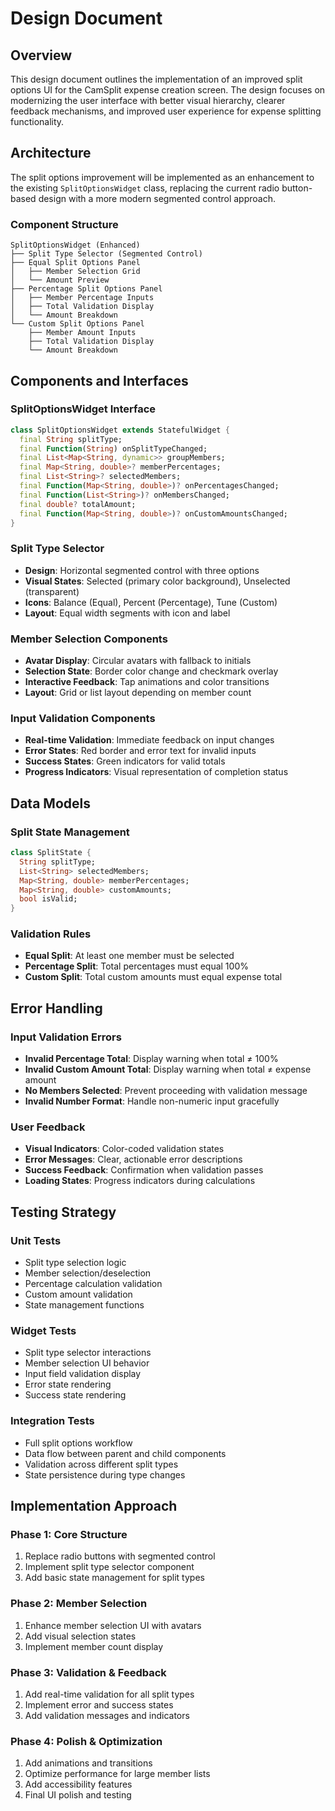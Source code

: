 # Design Document

## Overview

This design document outlines the implementation of an improved split options UI for the CamSplit expense creation screen. The design focuses on modernizing the user interface with better visual hierarchy, clearer feedback mechanisms, and improved user experience for expense splitting functionality.

## Architecture

The split options improvement will be implemented as an enhancement to the existing `SplitOptionsWidget` class, replacing the current radio button-based design with a more modern segmented control approach.

### Component Structure
```
SplitOptionsWidget (Enhanced)
├── Split Type Selector (Segmented Control)
├── Equal Split Options Panel
│   ├── Member Selection Grid
│   └── Amount Preview
├── Percentage Split Options Panel
│   ├── Member Percentage Inputs
│   ├── Total Validation Display
│   └── Amount Breakdown
└── Custom Split Options Panel
    ├── Member Amount Inputs
    ├── Total Validation Display
    └── Amount Breakdown
```

## Components and Interfaces

### SplitOptionsWidget Interface
```dart
class SplitOptionsWidget extends StatefulWidget {
  final String splitType;
  final Function(String) onSplitTypeChanged;
  final List<Map<String, dynamic>> groupMembers;
  final Map<String, double>? memberPercentages;
  final List<String>? selectedMembers;
  final Function(Map<String, double>)? onPercentagesChanged;
  final Function(List<String>)? onMembersChanged;
  final double? totalAmount;
  final Function(Map<String, double>)? onCustomAmountsChanged;
}
```

### Split Type Selector
- **Design**: Horizontal segmented control with three options
- **Visual States**: Selected (primary color background), Unselected (transparent)
- **Icons**: Balance (Equal), Percent (Percentage), Tune (Custom)
- **Layout**: Equal width segments with icon and label

### Member Selection Components
- **Avatar Display**: Circular avatars with fallback to initials
- **Selection State**: Border color change and checkmark overlay
- **Interactive Feedback**: Tap animations and color transitions
- **Layout**: Grid or list layout depending on member count

### Input Validation Components
- **Real-time Validation**: Immediate feedback on input changes
- **Error States**: Red border and error text for invalid inputs
- **Success States**: Green indicators for valid totals
- **Progress Indicators**: Visual representation of completion status

## Data Models

### Split State Management
```dart
class SplitState {
  String splitType;
  List<String> selectedMembers;
  Map<String, double> memberPercentages;
  Map<String, double> customAmounts;
  bool isValid;
}
```

### Validation Rules
- **Equal Split**: At least one member must be selected
- **Percentage Split**: Total percentages must equal 100%
- **Custom Split**: Total custom amounts must equal expense total

## Error Handling

### Input Validation Errors
- **Invalid Percentage Total**: Display warning when total ≠ 100%
- **Invalid Custom Amount Total**: Display warning when total ≠ expense amount
- **No Members Selected**: Prevent proceeding with validation message
- **Invalid Number Format**: Handle non-numeric input gracefully

### User Feedback
- **Visual Indicators**: Color-coded validation states
- **Error Messages**: Clear, actionable error descriptions
- **Success Feedback**: Confirmation when validation passes
- **Loading States**: Progress indicators during calculations

## Testing Strategy

### Unit Tests
- Split type selection logic
- Member selection/deselection
- Percentage calculation validation
- Custom amount validation
- State management functions

### Widget Tests
- Split type selector interactions
- Member selection UI behavior
- Input field validation display
- Error state rendering
- Success state rendering

### Integration Tests
- Full split options workflow
- Data flow between parent and child components
- Validation across different split types
- State persistence during type changes

## Implementation Approach

### Phase 1: Core Structure
1. Replace radio buttons with segmented control
2. Implement split type selector component
3. Add basic state management for split types

### Phase 2: Member Selection
1. Enhance member selection UI with avatars
2. Add visual selection states
3. Implement member count display

### Phase 3: Validation & Feedback
1. Add real-time validation for all split types
2. Implement error and success states
3. Add validation messages and indicators

### Phase 4: Polish & Optimization
1. Add animations and transitions
2. Optimize performance for large member lists
3. Add accessibility features
4. Final UI polish and testing